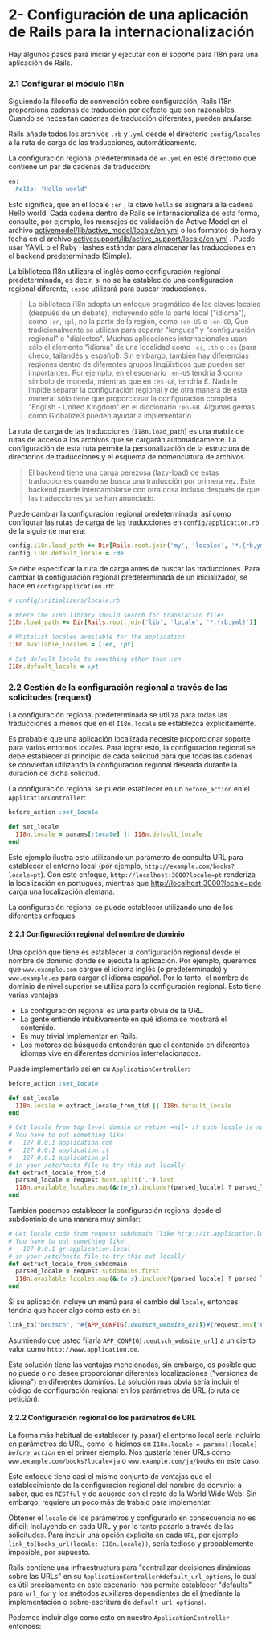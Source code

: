 # 2- Configuración de una aplicación de Rails para la internacionalización

Hay algunos pasos para iniciar y ejecutar con el soporte para I18n para una aplicación de Rails.

### 2.1 Configurar el módulo I18n

Siguiendo la filosofía de convención sobre configuración, Rails I18n proporciona cadenas de traducción por defecto que son razonables. Cuando se necesitan cadenas de traducción diferentes, pueden anularse.

Rails añade todos los archivos `.rb` y `.yml` desde el directorio `config/locales` a la ruta de carga de las traducciones, automáticamente.

La configuración regional predeterminada de `en.yml` en este directorio que contiene un par de cadenas de traducción:

```ruby
en:
  hello: "Hello world"
```

Esto significa, que en el locale `:en` , la clave `hello` se asignará a la cadena Hello world. Cada cadena dentro de Rails se internacionaliza de esta forma, consulte, por ejemplo, los mensajes de validación de Active Model en el archivo [activemodel/lib/active\_model/locale/en.yml](https://github.com/rails/rails/blob/master/activemodel/lib/active_model/locale/en.yml) o los formatos de hora y fecha en el archivo [activesupport/lib/active\_support/locale/en.yml](https://github.com/rails/rails/blob/master/activesupport/lib/active_support/locale/en.yml) . Puede usar YAML o el Ruby Hashes estándar para almacenar las traducciones en el backend predeterminado \(Simple\).

La biblioteca I18n utilizará el inglés como configuración regional predeterminada, es decir, si no se ha establecido una configuración regional diferente, `:es`se utilizará para buscar traducciones.

> La biblioteca i18n adopta un enfoque pragmático de las claves locales \(después de un debate\), incluyendo sólo la parte local \("idioma"\), como `:en`, `:pl`, no la parte de la región, como `:en-US` o `:en-GB`, Que tradicionalmente se utilizan para separar "lenguas" y "configuración regional" o "dialectos". Muchas aplicaciones internacionales usan sólo el elemento "idioma" de una localidad como `:cs`, `:th` o `:es` \(para checo, tailandés y español\). Sin embargo, también hay diferencias regiones dentro de diferentes grupos lingüísticos que pueden ser importantes. Por ejemplo, en el escenario `:en-US` tendría $ como símbolo de moneda, mientras que en `:es-GB`, tendría £. Nada le impide separar la configuración regional y de otra manera de esta manera: sólo tiene que proporcionar la configuración completa "English - United Kingdom" en el diccionario `:en-GB`. Algunas gemas como Globalize3 pueden ayudar a implementarlo.

La ruta de carga de las traducciones \(`I18n.load_path`\) es una matriz de rutas de acceso a los archivos que se cargarán automáticamente. La configuración de esta ruta permite la personalización de la estructura de directorios de traducciones y el esquema de nomenclatura de archivos.

> El backend tiene una carga perezosa \(lazy-load\) de estas traducciones cuando se busca una traducción por primera vez. Este backend puede intercambiarse con otra cosa incluso después de que las traducciones ya se han anunciado.

Puede cambiar la configuración regional predeterminada, así como configurar las rutas de carga de las traducciones en `config/application.rb` de la siguiente manera:

```ruby
config.i18n.load_path += Dir[Rails.root.join('my', 'locales', '*.{rb,yml}').to_s]
config.i18n.default_locale = :de
```

Se debe especificar la ruta de carga antes de buscar las traducciones. Para cambiar la configuración regional predeterminada de un inicializador, se hace en `config/application.rb`:

```ruby
# config/initializers/locale.rb

# Where the I18n library should search for translation files
I18n.load_path += Dir[Rails.root.join('lib', 'locale', '*.{rb,yml}')]

# Whitelist locales available for the application
I18n.available_locales = [:en, :pt]

# Set default locale to something other than :en
I18n.default_locale = :pt
```

### 2.2 Gestión de la configuración regional a través de las solicitudes \(request\)

La configuración regional predeterminada se utiliza para todas las traducciones a menos que en el `I18n.locale` se establezca explícitamente.

Es probable que una aplicación localizada necesite proporcionar soporte para varios entornos locales. Para lograr esto, la configuración regional se debe establecer al principio de cada solicitud para que todas las cadenas se conviertan utilizando la configuración regional deseada durante la duración de dicha solicitud.

La configuración regional se puede establecer en un `before_action` en el `ApplicationController`:

```ruby
before_action :set_locale

def set_locale
  I18n.locale = params[:locale] || I18n.default_locale
end
```

Este ejemplo ilustra esto utilizando un parámetro de consulta URL para establecer el entorno local \(por ejemplo, `http://example.com/books?locale=pt`\). Con este enfoque, `http://localhost:3000?locale=pt`  renderiza la localización en portugués, mientras que [http://localhost:3000?locale=pde](http://localhost:3000?locale=pde) carga una localización alemana.

La configuración regional se puede establecer utilizando uno de los diferentes enfoques.

#### 2.2.1 Configuración regional del nombre de dominio

Una opción que tiene es establecer la configuración regional desde el nombre de dominio donde se ejecuta la aplicación. Por ejemplo, queremos que `www.example.com` cargue el idioma inglés \(o predeterminado\) y `www.example.es` para cargar el idioma español. Por lo tanto, el nombre de dominio de nivel superior se utiliza para la configuración regional. Esto tiene varias ventajas:

* La configuración regional es una parte obvia de la URL.
* La gente entiende intuitivamente en qué idioma se mostrará el contenido.
* Es muy trivial implementar en Rails.
* Los motores de búsqueda entenderán que el contenido en diferentes idiomas vive en diferentes dominios interrelacionados.

Puede implementarlo así en su `ApplicationController`:

```ruby
before_action :set_locale

def set_locale
  I18n.locale = extract_locale_from_tld || I18n.default_locale
end

# Get locale from top-level domain or return +nil+ if such locale is not available
# You have to put something like:
#   127.0.0.1 application.com
#   127.0.0.1 application.it
#   127.0.0.1 application.pl
# in your /etc/hosts file to try this out locally
def extract_locale_from_tld
  parsed_locale = request.host.split('.').last
  I18n.available_locales.map(&:to_s).include?(parsed_locale) ? parsed_locale : nil
end
```

También podemos establecer la configuración regional desde el subdominio de una manera muy similar:

```ruby
# Get locale code from request subdomain (like http://it.application.local:3000)
# You have to put something like:
#   127.0.0.1 gr.application.local
# in your /etc/hosts file to try this out locally
def extract_locale_from_subdomain
  parsed_locale = request.subdomains.first
  I18n.available_locales.map(&:to_s).include?(parsed_locale) ? parsed_locale : nil
end
```

Si su aplicación incluye un menú para el cambio del `locale`, entonces tendría que hacer algo como esto en el:

```ruby
link_to("Deutsch", "#{APP_CONFIG[:deutsch_website_url]}#{request.env['PATH_INFO']}")
```

Asumiendo que usted fijaría `APP_CONFIG[:deutsch_website_url]` a un cierto valor como `http://www.application.de`.

Esta solución tiene las ventajas mencionadas, sin embargo, es posible que no pueda o no desee proporcionar diferentes localizaciones \("versiones de idioma"\) en diferentes dominios. La solución más obvia sería incluir el código de configuración regional en los parámetros de URL \(o ruta de petición\).

#### 2.2.2 Configuración regional de los parámetros de URL

La forma más habitual de establecer \(y pasar\) el entorno local sería incluirlo en parámetros de URL, como lo hicimos en `I18n.locale = params[:locale]` _`before_action`_ en el primer ejemplo. Nos gustaría tener URLs como `www.example.com/books?locale=ja` o `www.example.com/ja/books` en este caso.

Este enfoque tiene casi el mismo conjunto de ventajas que el establecimiento de la configuración regional del nombre de dominio: a saber, que es `RESTful` y de acuerdo con el resto de la World Wide Web. Sin embargo, requiere un poco más de trabajo para implementar.

Obtener el `locale` de los parámetros y configurarlo en consecuencia no es difícil; Incluyendo en cada URL y por lo tanto pasarlo a través de las solicitudes. Para incluir una opción explícita en cada `URL`, por ejemplo `link_to(books_url(locale: I18n.locale))`, sería tedioso y probablemente imposible, por supuesto.

Rails contiene una infraestructura para "centralizar decisiones dinámicas sobre las URLs" en su `ApplicationController#default_url_options`, lo cual es útil precisamente en este escenario: nos permite establecer "defaults" para `url_for` y los métodos auxiliares dependientes de él \(mediante la implementación o sobre-escritura  de `default_url_options`\).

Podemos incluir algo como esto en nuestro `ApplicationController` entonces:















